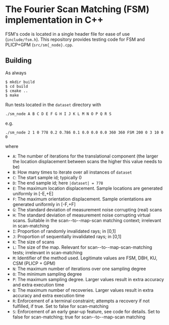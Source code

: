 # The Fourier Scan Matching (FSM) implementation in C++

FSM's code is located in a single header file for ease of use (`include/fsm.h`).
This repository provides testing code for FSM and PLICP+GPM (`src/sm{_node}.cpp`.

## Building

As always
```
$ mkdir build
$ cd build
$ cmake ..
$ make
```

Run tests located in the `dataset` directory with


```
./sm_node A B C D E F G H I J K L M N O P Q R S
```

e.g.

```
./sm_node 2 1 0 778 0.2 0.786 0.1 0.0 0.0 0.0 360 360 FSM 200 0 3 10 0 0
```

where

- `A`: The number of iterations for the translational component (the larger the
       location displacement between scans the higher this value needs to be)
- `B`: How many times to iterate over all instances of `dataset`
- `C`: The start sample id; typically 0
- `D`: The end sample id; here `|dataset| = 778`
- `E`: The maximum location displacement. Sample locations are generated uniformly in [-E,+E]
- `F`: The maximum orientation displacement. Sample orientations are generated uniformly in [-F,+F]
- `G`: The standard deviation of measurement noise corrupting (real) scans
- `H`: The standard deviation of measurement noise corrupting virtual scans. Suitable in the scan--to--map-scan matching context; irrelevant in scan-matching
- `I`: Proportion of randomly invalidated rays; in [0,1]
- `J`: Proportion of sequentially invalidated rays; in [0,1]
- `K`: The size of scans
- `L`: The size of the map. Relevant for scan--to--map-scan-matching tests; irrelevant in scan-matching
- `M`: Identifier of the method used. Legitimate values are FSM, DBH, KU, CSM (PLICP + GPM)
- `N`: The maximum number of iterations over one sampling degree
- `O`: The minimum sampling degree
- `P`: The maximum sampling degree. Larger values result in extra accuracy and extra execution time
- `Q`: The maximum number of recoveries. Larger values result in extra accuracy and extra execution time
- `R`: Enforcement of a terminal constraint; attempts a recovery if not fulfilled, if true. Set to false for scan-matching
- `S`: Enforcement of an early gear-up feature, see code for details. Set to false for scan-matching; true for scan--to--map-scan matching
